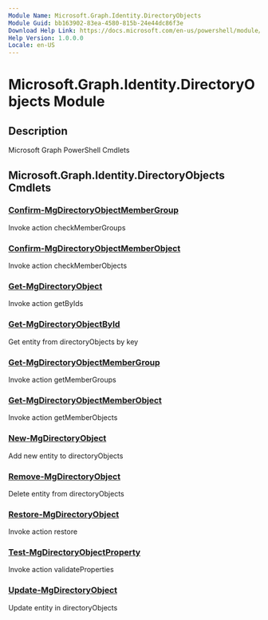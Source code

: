 ```yaml
---
Module Name: Microsoft.Graph.Identity.DirectoryObjects
Module Guid: bb163902-83ea-4580-815b-24e44dc86f3e
Download Help Link: https://docs.microsoft.com/en-us/powershell/module/microsoft.graph.identity.directoryobjects
Help Version: 1.0.0.0
Locale: en-US
---
```


# Microsoft.Graph.Identity.DirectoryObjects Module
## Description
Microsoft Graph PowerShell Cmdlets

## Microsoft.Graph.Identity.DirectoryObjects Cmdlets
### [Confirm-MgDirectoryObjectMemberGroup](Confirm-MgDirectoryObjectMemberGroup.md)
Invoke action checkMemberGroups

### [Confirm-MgDirectoryObjectMemberObject](Confirm-MgDirectoryObjectMemberObject.md)
Invoke action checkMemberObjects

### [Get-MgDirectoryObject](Get-MgDirectoryObject.md)
Invoke action getByIds

### [Get-MgDirectoryObjectById](Get-MgDirectoryObjectById.md)
Get entity from directoryObjects by key

### [Get-MgDirectoryObjectMemberGroup](Get-MgDirectoryObjectMemberGroup.md)
Invoke action getMemberGroups

### [Get-MgDirectoryObjectMemberObject](Get-MgDirectoryObjectMemberObject.md)
Invoke action getMemberObjects

### [New-MgDirectoryObject](New-MgDirectoryObject.md)
Add new entity to directoryObjects

### [Remove-MgDirectoryObject](Remove-MgDirectoryObject.md)
Delete entity from directoryObjects

### [Restore-MgDirectoryObject](Restore-MgDirectoryObject.md)
Invoke action restore

### [Test-MgDirectoryObjectProperty](Test-MgDirectoryObjectProperty.md)
Invoke action validateProperties

### [Update-MgDirectoryObject](Update-MgDirectoryObject.md)
Update entity in directoryObjects

